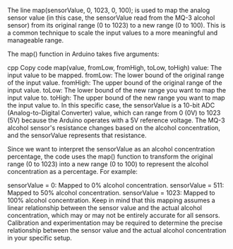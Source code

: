 The line map(sensorValue, 0, 1023, 0, 100); is used to map the analog sensor value (in this case, the sensorValue read from the MQ-3 alcohol sensor) from its original range (0 to 1023) to a new range (0 to 100). This is a common technique to scale the input values to a more meaningful and manageable range.

The map() function in Arduino takes five arguments:

cpp
Copy code
map(value, fromLow, fromHigh, toLow, toHigh)
value: The input value to be mapped.
fromLow: The lower bound of the original range of the input value.
fromHigh: The upper bound of the original range of the input value.
toLow: The lower bound of the new range you want to map the input value to.
toHigh: The upper bound of the new range you want to map the input value to.
In this specific case, the sensorValue is a 10-bit ADC (Analog-to-Digital Converter) value, which can range from 0 (0V) to 1023 (5V) because the Arduino operates with a 5V reference voltage. The MQ-3 alcohol sensor's resistance changes based on the alcohol concentration, and the sensorValue represents that resistance.

Since we want to interpret the sensorValue as an alcohol concentration percentage, the code uses the map() function to transform the original range (0 to 1023) into a new range (0 to 100) to represent the alcohol concentration as a percentage. For example:

sensorValue = 0: Mapped to 0% alcohol concentration.
sensorValue = 511: Mapped to 50% alcohol concentration.
sensorValue = 1023: Mapped to 100% alcohol concentration.
Keep in mind that this mapping assumes a linear relationship between the sensor value and the actual alcohol concentration, which may or may not be entirely accurate for all sensors. Calibration and experimentation may be required to determine the precise relationship between the sensor value and the actual alcohol concentration in your specific setup.
